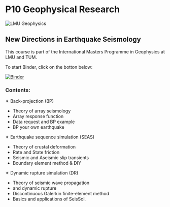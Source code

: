 # P10 Geophysical Research

![LMU Geophysics](https://www.geophysik.uni-muenchen.de/kopfbild-en.jpg)

## New Directions in Earthquake Seismology

This course is part of the International Masters Programme in Geophysics at LMU and TUM.

To start Binder, click on the botton below:

[![Binder](https://mybinder.org/badge_logo.svg)](https://mybinder.org/v2/gh/fabian-kutschera/P10_NDiES/main)

### Contents:
✴ Back-projection (BP)
- Theory of array seismology
- Array response function
- Data request and BP example
- BP your own earthquake


✴ Earthquake sequence simulation (SEAS)
- Theory of crustal deformation
- Rate and State friction
- Seismic and Aseismic slip transients
- Boundary element method & DIY


✴ Dynamic rupture simulation (DR)
- Theory of seismic wave propagation
- and dynamic rupture
- Discontinuous Galerkin finite-element method
- Basics and applications of SeisSol.
